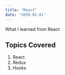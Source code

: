 ```yaml
---
title: "React"
date: "2020-01-01"
---
```


What I learned from React

## Topics Covered

1. React
2. Redux
3. Hooks
